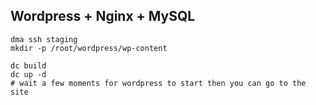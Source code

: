 
Wordpress + Nginx + MySQL
--------------------------


    dma ssh staging
    mkdir -p /root/wordpress/wp-content

    dc build
    dc up -d
    # wait a few moments for wordpress to start then you can go to the site